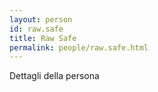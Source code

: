 ```yaml
---
layout: person
id: raw.safe
title: Raw Safe
permalink: people/raw.safe.html
---
```


Dettagli della persona